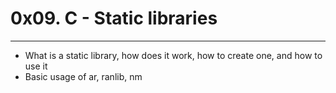 # 0x09. C - Static libraries
---

- What is a static library, how does it work, how to create one, and how to use it
- Basic usage of ar, ranlib, nm

